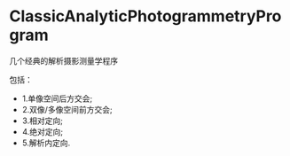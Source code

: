 # ClassicAnalyticPhotogrammetryProgram
几个经典的解析摄影测量学程序

包括：
- 1.单像空间后方交会;
- 2.双像/多像空间前方交会;
- 3.相对定向;
- 4.绝对定向;
- 5.解析内定向.
